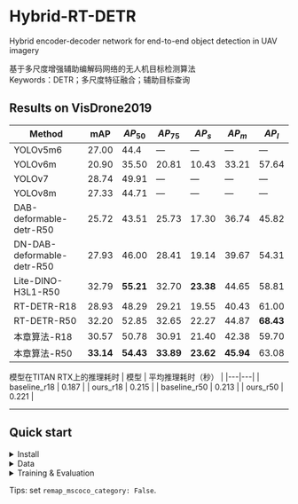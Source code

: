 # Hybrid-RT-DETR
Hybrid encoder-decoder network for end-to-end object detection in UAV imagery

基于多尺度增强辅助编解码网络的无人机目标检测算法 <br />
Keywords：DETR；多尺度特征融合；辅助目标查询

## Results on VisDrone2019

| Method             | mAP   | $AP_{50}$ | $AP_{75}$ | $AP_s$ | $AP_m$ | $AP_l$ |
|--------------------|--------|------------|------------|--------|--------|--------|
| YOLOv5m6           | 27.00  | 44.4       | —          | —      | —      | —      |
| YOLOv6m            | 20.90  | 35.50      | 20.81      | 10.43  | 33.21  | 57.64  |
| YOLOv7             | 28.74  | 49.91      | —          | —      | —      | —      |
| YOLOv8m            | 27.33  | 44.71      | —          | —      | —      | —      |
| DAB-deformable-detr-R50 | 25.72  | 43.51      | 25.73      | 17.30  | 36.74  | 45.82  |
| DN-DAB-deformable-detr-R50 | 27.93  | 46.00      | 28.41      | 19.14  | 39.67  | 54.31  |
| Lite-DINO-H3L1-R50    | 32.79  | **55.21**      | 32.70      | **23.38**  | 44.65  | 58.81  |
| RT-DETR-R18         | 28.93  | 48.29      | 29.21      | 19.55  | 40.43  | 61.00  |
| RT-DETR-R50         | 32.20  | 52.85      | 32.65      | 22.27  | 44.87  | **68.43**  |
| 本章算法-R18           | 30.57  | 50.78      | 30.91      | 21.40  | 42.38  | 59.70  |
| 本章算法-R50           | **33.14**  | **54.43**      | **33.89**      | **23.62**  | **45.94**  | 63.08  |

模型在TITAN RTX上的推理耗时
| 模型 | 平均推理耗时（秒） |
|---|---|
| baseline_r18 | 0.187 |
| ours_r18 | 0.215 |
| baseline_r50 | 0.213 |
| ours_r50 | 0.221 |
***
## Quick start
<details>
<summary>Install</summary>

```bash
pip install -r requirements.txt
```
</details>

<details>
<summary>Data</summary>
 
Download VisDrone and convert it to COCO format annonations of train and val data.
</details>

<details>
<summary>Training & Evaluation</summary>

- Training on a Single GPU:

```shell
# training on single-gpu
export CUDA_VISIBLE_DEVICES=0
python tools/train.py -c configs/rtdetr/rtdetr_r50vd_6x_coco.yml
```

- Training on Multiple GPUs:

```shell
# train on multi-gpu
export CUDA_VISIBLE_DEVICES=0,1,2,3
torchrun --nproc_per_node=4 tools/train.py -c configs/rtdetr/rtdetr_r50vd_6x_coco.yml
```

- Evaluation on Multiple GPUs:

```shell
# val on multi-gpu
export CUDA_VISIBLE_DEVICES=0,1,2,3
torchrun --nproc_per_node=4 tools/train.py -c configs/rtdetr/rtdetr_r50vd_6x_coco.yml -r path/to/checkpoint --test-only
```
</details>

Tips: set `remap_mscoco_category: False`.
